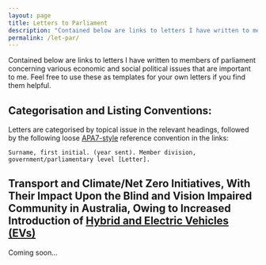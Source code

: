 ```yaml
---
layout: page
title: Letters to Parliament
description: "Contained below are links to letters I have written to members of parliament concerning various economic and social political issues that are important to me. Feel free to use these as templates for your own letters if you find them helpful."
permalink: /let-par/
---
```


Contained below are links to letters I have written to members of parliament concerning various economic and social political issues that are important to me. Feel free to use these as templates for your own letters if you find them helpful.

## Categorisation and Listing Conventions:
Letters are categorised by topical issue in the relevant headings, followed by the following loose [APA7-style](https://www.deakin.edu.au/students/studying/study-support/referencing#tab__apa7-other-sources) reference convention in the links:
```
Surname, first initial. (year sent). Member division, government/parliamentary level [Letter].
```

## Transport and Climate/Net Zero Initiatives, With Their Impact Upon the Blind and Vision Impaired Community in Australia, Owing to Increased Introduction of [Hybrid and Electric Vehicles (EVs)](https://arena.gov.au/renewable-energy/electric-vehicles/)
Coming soon...